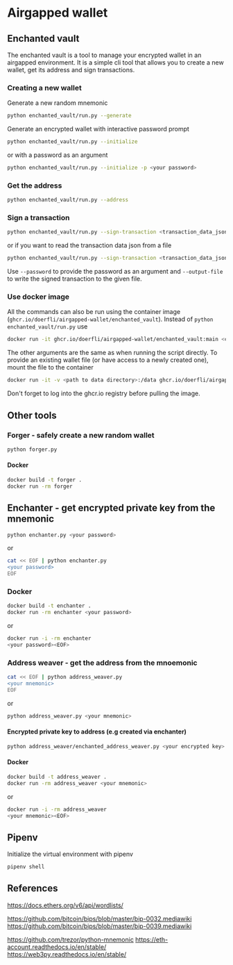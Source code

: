 # Airgapped wallet

## Enchanted vault

The enchanted vault is a tool to manage your encrypted wallet in an airgapped environment. 
It is a simple cli tool that allows you to create a new wallet, get its address and sign transactions.

### Creating a new wallet

Generate a new random mnemonic

```bash
python enchanted_vault/run.py --generate
```

Generate an encrypted wallet with interactive password prompt

```bash
python enchanted_vault/run.py --initialize 
```

or with a password as an argument

```bash
python enchanted_vault/run.py --initialize -p <your password>
```

### Get the address

```bash
python enchanted_vault/run.py --address
```

### Sign a transaction

```bash
python enchanted_vault/run.py --sign-transaction <transaction_data_json>
```

or if you want to read the transaction data json from a file 

```bash
python enchanted_vault/run.py --sign-transaction <transaction_data_json> --input-file <inputfile>
```

Use `--password` to provide the password as an argument and `--output-file` to write the signed transaction to the given file.

### Use docker image

All the commands can also be run using the container image (`ghcr.io/doerfli/airgapped-wallet/enchanted_vault`).
Instead of `python enchanted_vault/run.py` use 

```bash
docker run -it ghcr.io/doerfli/airgapped-wallet/enchanted_vault:main <command>
```

The other arguments are the same as when running the script directly.
To provide an existing wallet file (or have access to a newly created one), mount the file to the container

```bash
docker run -it -v <path to data directory>:/data ghcr.io/doerfli/airgapped-wallet/enchanted_vault:main <command>
```

Don't forget to log into the ghcr.io registry before pulling the image.

## Other tools

### Forger - safely create a new random wallet 

```bash
python forger.py
```

#### Docker

```bash
docker build -t forger .
docker run -rm forger
```

## Enchanter - get encrypted private key from the mnemonic

```bash
python enchanter.py <your password>
``` 

or 

```bash
cat << EOF | python enchanter.py
<your password>
EOF
```

### Docker

```bash
docker build -t enchanter .
docker run -rm enchanter <your password>
```

or

```bash
docker run -i -rm enchanter
<your password><EOF>
```

### Address weaver - get the address from the mnoemonic

```bash
cat << EOF | python address_weaver.py
<your mnemonic>
EOF
```

or 

```bash
python address_weaver.py <your mnemonic>
```

#### Encrypted private key to address (e.g created via enchanter)

```bash
python address_weaver/enchanted_address_weaver.py <your encrypted key> <your password>
```

#### Docker

```bash
docker build -t address_weaver .
docker run -rm address_weaver <your mnemonic>
```

or 

```bash
docker run -i -rm address_weaver
<your mnemonic><EOF>
```

## Pipenv

Initialize the virtual environment with pipenv

```bash
pipenv shell
```

## References

https://docs.ethers.org/v6/api/wordlists/

https://github.com/bitcoin/bips/blob/master/bip-0032.mediawiki
https://github.com/bitcoin/bips/blob/master/bip-0039.mediawiki

https://github.com/trezor/python-mnemonic
https://eth-account.readthedocs.io/en/stable/
https://web3py.readthedocs.io/en/stable/
